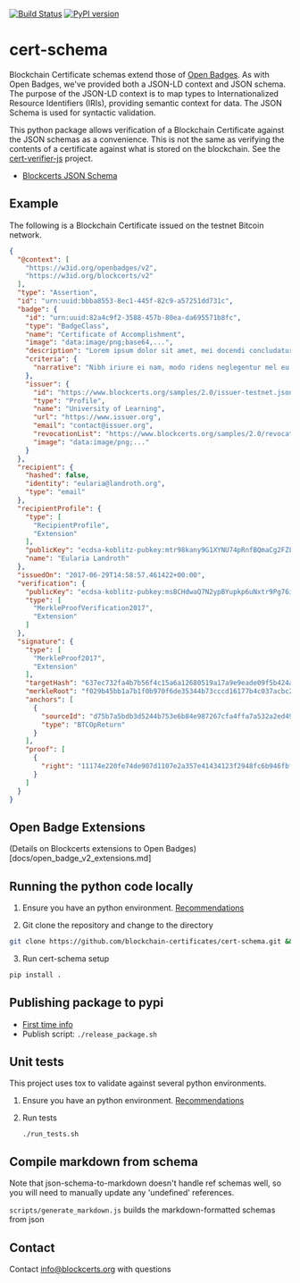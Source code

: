 [![Build Status](https://travis-ci.org/blockchain-certificates/cert-schema.svg?branch=master)](https://travis-ci.org/blockchain-certificates/cert-schema)
[![PyPI version](https://badge.fury.io/py/cert-schema.svg)](https://badge.fury.io/py/cert-schema)

# cert-schema

Blockchain Certificate schemas extend those of [Open Badges](https://openbadgespec.org/). As with Open Badges, we've provided both a JSON-LD context and JSON schema. The purpose of the JSON-LD context is to map types to Internationalized Resource Identifiers (IRIs), providing semantic context for data. The JSON Schema is used for syntactic validation.

This python package allows verification of a Blockchain Certificate against the JSON
schemas as a convenience. This is not the same as verifying the contents of a certificate against what is stored
on the blockchain. See the [cert-verifier-js](https://github.com/blockchain-certificates/cert-verifier-js) project.

*   [Blockcerts JSON Schema](docs/schema-2.md)

## Example

The following is a Blockchain Certificate issued on the testnet Bitcoin network.

```json
{
  "@context": [
    "https://w3id.org/openbadges/v2",
    "https://w3id.org/blockcerts/v2"
  ],
  "type": "Assertion",
  "id": "urn:uuid:bbba8553-8ec1-445f-82c9-a57251dd731c",
  "badge": {
    "id": "urn:uuid:82a4c9f2-3588-457b-80ea-da695571b8fc",
    "type": "BadgeClass",
    "name": "Certificate of Accomplishment",
    "image": "data:image/png;base64,...",
    "description": "Lorem ipsum dolor sit amet, mei docendi concludaturque ad, cu nec partem graece. Est aperiam consetetur cu, expetenda moderatius neglegentur ei nam, suas dolor laudem eam an.",
    "criteria": {
      "narrative": "Nibh iriure ei nam, modo ridens neglegentur mel eu. At his cibo mucius."
    },
    "issuer": {
      "id": "https://www.blockcerts.org/samples/2.0/issuer-testnet.json",
      "type": "Profile",
      "name": "University of Learning",
      "url": "https://www.issuer.org",
      "email": "contact@issuer.org",
      "revocationList": "https://www.blockcerts.org/samples/2.0/revocation-list-testnet.json",
      "image": "data:image/png;..."
    }
  },
  "recipient": {
    "hashed": false,
    "identity": "eularia@landroth.org",
    "type": "email"
  },
  "recipientProfile": {
    "type": [
      "RecipientProfile",
      "Extension"
    ],
    "publicKey": "ecdsa-koblitz-pubkey:mtr98kany9G1XYNU74pRnfBQmaCg2FZLmc",
    "name": "Eularia Landroth"
  },
  "issuedOn": "2017-06-29T14:58:57.461422+00:00",
  "verification": {
    "publicKey": "ecdsa-koblitz-pubkey:msBCHdwaQ7N2ypBYupkp6uNxtr9Pg76imj",
    "type": [
      "MerkleProofVerification2017",
      "Extension"
    ]
  },
  "signature": {
    "type": [
      "MerkleProof2017",
      "Extension"
    ],
    "targetHash": "637ec732fa4b7b56f4c15a6a12680519a17a9e9eade09f5b424a48eb0e6f5ad0",
    "merkleRoot": "f029b45bb1a7b1f0b970f6de35344b73cccd16177b4c037acbc2541c7fc27078",
    "anchors": [
      {
        "sourceId": "d75b7a5bdb3d5244b753e6b84e987267cfa4ffa7a532a2ed49ad3848be1d82f8",
        "type": "BTCOpReturn"
      }
    ],
    "proof": [
      {
        "right": "11174e220fe74de907d1107e2a357e41434123f2948fc6b946fbfd7e3e3eecd1"
      }
    ]
  }
}

```

## Open Badge Extensions

(Details on Blockcerts extensions to Open Badges)[docs/open_badge_v2_extensions.md]

## Running the python code locally

1. Ensure you have an python environment. [Recommendations](https://github.com/blockchain-certificates/cert-issuer/blob/master/docs/virtualenv.md)

2. Git clone the repository and change to the directory

  ```bash
  git clone https://github.com/blockchain-certificates/cert-schema.git && cd cert-schema
  ```

3. Run cert-schema setup

  ```bash
  pip install .
  ```


## Publishing package to pypi

- [First time info](http://peterdowns.com/posts/first-time-with-pypi.html)
- Publish script: `./release_package.sh`


## Unit tests

This project uses tox to validate against several python environments.

1. Ensure you have an python environment. [Recommendations](https://github.com/blockchain-certificates/developer-common-docs/blob/master/virtualenv.md)

2. Run tests
    ```
    ./run_tests.sh
    ```


## Compile markdown from schema

Note that json-schema-to-markdown doesn't handle ref schemas well, so you will 
need to manually update any 'undefined' references.

`scripts/generate_markdown.js` builds the markdown-formatted schemas from json

## Contact

Contact [info@blockcerts.org](mailto:info@blockcerts.org) with questions

